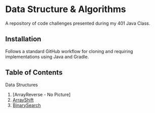 # Data Structure & Algorithms
A repository of code challenges presented during my 401 Java Class.

## Installation
Follows a standard GitHub workflow for cloning and requiring implementations using Java and Gradle.

## Table of Contents
Data Structures
1.    [ArrayReverse - No Picture]
2.    [ArrayShift](./401d56/assets/arrayshift_java.png)
3.    [BinarySearch](/401d56/assets/array_binary_search.jpg)




